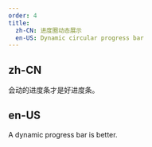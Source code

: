 ```yaml
---
order: 4
title:
  zh-CN: 进度圈动态展示
  en-US: Dynamic circular progress bar
---
```


## zh-CN

会动的进度条才是好进度条。

## en-US

A dynamic progress bar is better.


